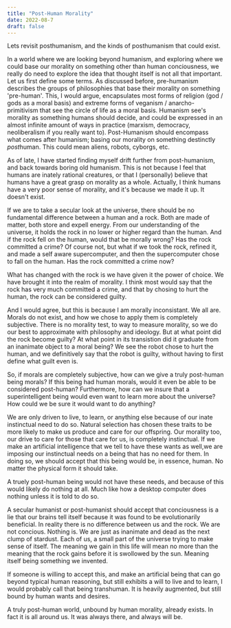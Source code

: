 ```yaml
---
title: "Post-Human Morality"
date: 2022-08-7
draft: false
---
```


Lets revisit posthumanism, and the kinds of posthumanism that could exist.

In a world where we are looking beyond humanism, and exploring where we could base our morality on something other than human conciousness, we really do need to explore the idea that thought itself is not all that important. 
Let us first define some terms. As discussed before, pre-humanism describes the groups of philosophies that base their morality on something 'pre-human'.
This, I would argue, encapsulates most forms of religion (god / gods as a moral basis) and extreme forms of veganism / anarcho-primitivism that see the circle of life as a moral basis.
Humanism see's morality as something humans should decide, and could be expressed in an almost infinite amount of ways in practice (marxism, democracy, neoliberalism if you really want to).
Post-Humanism should encompass what comes after humanism; basing our morality on something destinctly *post*human. 
This could mean aliens, robots, cyborgs, etc.

As of late, I have started finding myself drift further from post-humanism, and back towards boring old humanism.
This is not because I feel that humans are inately rational creatures, or that I (personally) believe that humans have a great grasp on morality as a whole.
Actually, I think humans have a very poor sense of morality, and it's because we made it up.
It doesn't exist.

If we are to take a secular look at the universe, there should be no fundamental difference between a human and a rock.
Both are made of matter, both store and expell energy.
From our understanding of the universe, it holds the rock in no lower or higher regard than the human.
And if the rock fell on the human, would that be morally wrong? 
Has the rock committed a crime?
Of course not, but what if we took the rock, refined it, and made a self aware supercomputer, and then the supercomputer chose to fall on the human.
Has the rock committed a crime now?

What has changed with the rock is we have given it the power of choice.
We have brought it into the realm of morality.
I think most would say that the rock has very much committed a crime, and that by chosing to hurt the human, the rock can be considered guilty.

And I would agree, but this is because I am morally inconsistant.
We all are.
Morals do not exist, and how we chose to apply them is completely subjective.
There is no morality test, to way to measure morality, so we do our best to approximate with philosophy and ideology.
But at what point did the rock become guilty?
At what point in its transistion did it graduate from an inanimate object to a moral being?
We see the robot chose to hurt the human, and we definitively say that the robot is guilty, without having to first define what guilt even is.

So, if morals are completely subjective, how can we give a truly post-human being morals?
If this being had human morals, would it even be able to be considered post-human?
Furthermore, how can we insure that a superintelligent being would even want to learn more about the universe?
How could we be sure it would want to do anything?

We are only driven to live, to learn, or anything else because of our inate instinctual need to do so.
Natural selection has chosen these traits to be more likely to make us produce and care for our offspring.
Our morality too, our drive to care for those that care for us, is completely instinctual.
If we make an artificial intelligence that we tell to have these wants as well,we are imposing our instinctual needs on a being that has no need for them.
In doing so, we should accept that this being would be, in essence, human.
No matter the physical form it should take.

A truely post-human being would not have these needs, and because of this would likely do nothing at all.
Much like how a desktop computer does nothing unless it is told to do so.

A secular humanist or post-humanist should accept that conciousness is a lie that our brains tell itself because it was found to be evolutionarily beneficial.
In reality there is no difference between us and the rock.
We are not concious.
Nothing is.
We are just as inanimate and dead as the next clump of stardust.
Each of us, a small part of the universe trying to make sense of itself.
The meaning we gain in this life will mean no more than the meaning that the rock gains before it is swollowed by the sun.
Meaning itself being something we invented.

If someone is willing to accept this, and make an artificial being that can go beyond typical human reasoning, but still exhibits a will to live and to learn, I would probably call that being transhuman.
It is heavily augmented, but still bound by human wants and desires.

A truly post-human world, unbound by human morality, already exists.
In fact it is all around us.
It was always there, and always will be.
